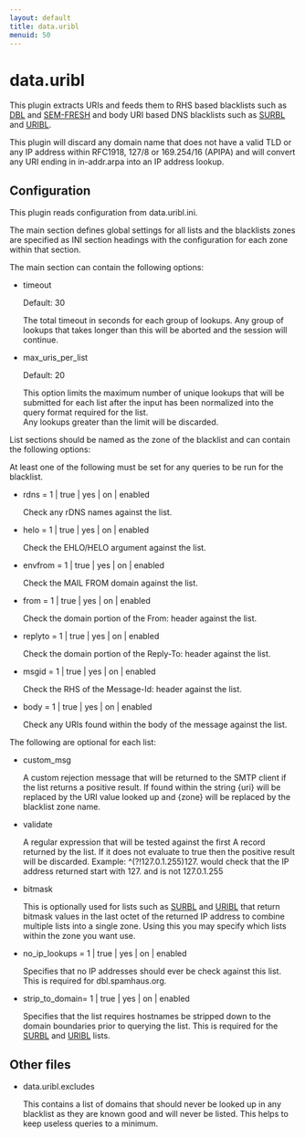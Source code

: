 ```yaml
---
layout: default
title: data.uribl
menuid: 50
---
```

data.uribl
==========

This plugin extracts URIs and feeds them to RHS based blacklists such as 
[DBL][1] and [SEM-FRESH][2] and body URI based DNS blacklists such as 
[SURBL][3] and [URIBL][4].

This plugin will discard any domain name that does not have a valid TLD
or any IP address within RFC1918, 127/8 or 169.254/16 (APIPA) and will
convert any URI ending in in-addr.arpa into an IP address lookup.

Configuration
-------------

This plugin reads configuration from data.uribl.ini.

The main section defines global settings for all lists and the blacklists
zones are specified as INI section headings with the configuration for 
each zone within that section.

The main section can contain the following options:

* timeout

  Default: 30

  The total timeout in seconds for each group of lookups.  Any group of
  lookups that takes longer than this will be aborted and the session
  will continue.

* max\_uris\_per\_list                                     

  Default: 20

  This option limits the maximum number of unique lookups that will be 
  submitted for each list after the input has been normalized into the 
  query format required for the list.  
  Any lookups greater than the limit will be discarded.

List sections should be named as the zone of the blacklist and can 
contain the following options:

At least one of the following must be set for any queries to be run for
the blacklist.

* rdns = 1 | true | yes | on | enabled

  Check any rDNS names against the list.

* helo = 1 | true | yes | on | enabled

  Check the EHLO/HELO argument against the list.

* envfrom = 1 | true | yes | on | enabled

  Check the MAIL FROM domain against the list.

* from = 1 | true | yes | on | enabled

  Check the domain portion of the From: header against the list.

* replyto = 1 | true | yes | on | enabled

  Check the domain portion of the Reply-To: header against the list.

* msgid = 1 | true | yes | on | enabled

  Check the RHS of the Message-Id: header against the list.

* body = 1 | true | yes | on | enabled

  Check any URIs found within the body of the message against the list.

The following are optional for each list:

* custom\_msg

  A custom rejection message that will be returned to the SMTP client
  if the list returns a positive result.  If found within the string 
  {uri} will be replaced by the URI value looked up and {zone} will
  be replaced by the blacklist zone name.

* validate

  A regular expression that will be tested against the first A record
  returned by the list.  If it does not evaluate to true then the positive
  result will be discarded.  Example: ^(?!127\.0\.1\.255)127\. would check
  that the IP address returned start with 127. and is not 127.0.1.255

* bitmask

  This is optionally used for lists such as [SURBL][3] and [URIBL][4] that
  return bitmask values in the last octet of the returned IP address to
  combine multiple lists into a single zone.  Using this you may specify
  which lists within the zone you want use.

* no\_ip\_lookups = 1 | true | yes | on | enabled

  Specifies that no IP addresses should ever be check against this list.
  This is required for dbl.spamhaus.org.

* strip\_to\_domain= 1 | true | yes | on | enabled

  Specifies that the list requires hostnames be stripped down to the
  domain boundaries prior to querying the list.  This is required for
  the [SURBL][3] and [URIBL][4] lists.

Other files
-----------

* data.uribl.excludes 

  This contains a list of domains that should never be looked up in
  any blacklist as they are known good and will never be listed.
  This helps to keep useless queries to a minimum.

[1]: http://www.spamhaus.org/dbl
[2]: http://spameatingmonkey.com/lists.html#SEM-FRESH
[3]: http://www.surbl.org/
[4]: http://www.uribl.com/

